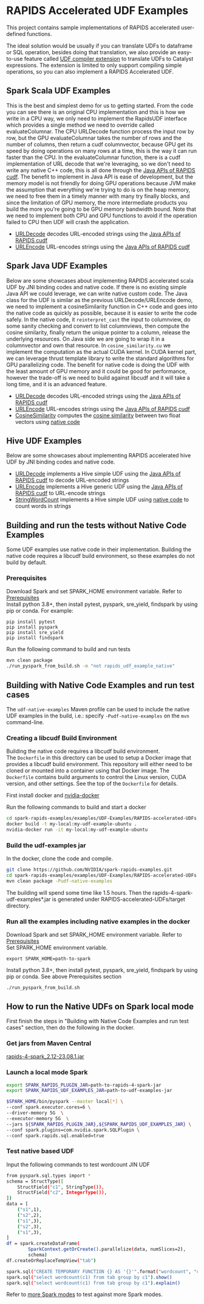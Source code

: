 # RAPIDS Accelerated UDF Examples
This project contains sample implementations of RAPIDS accelerated user-defined functions.

The ideal solution would be usually if you can translate UDFs to dataframe or SQL operation, besides doing that translation, 
we also provide an easy-to-use feature called [UDF compiler extension](https://nvidia.github.io/spark-rapids/docs/additional-functionality/udf-to-catalyst-expressions.html) 
to translate UDFs to Catalyst expressions. The extension is limited to only support compiling simple operations, so you can also implement
a RAPIDS Accelerated UDF.

## Spark Scala UDF Examples
This is the best and simplest demo for us to getting started. From the code you can see there is an original CPU implementation 
and this is how we write in a CPU way, we only need to implement the RapidsUDF interface which provides a single method we need to override called
evaluateColumnar. The CPU URLDecode function process the input row by row, but the GPU evaluateColumnar takes the number of rows and the number of 
columns, then return a cudf columnvector, because GPU get its speed by doing operations on many rows at a time, 
this is the way it can run faster than the CPU. In the evaluateColumnar function, there is a cudf implementation of URL decode 
that we're leveraging, so we don't need to write any native C++ code, this is all done through the [Java APIs of RAPIDS cudf](https://docs.rapids.ai/api/cudf-java/stable).
The benefit to implement in Java API is ease of development, but the memory model is not friendly for doing GPU operations
because JVM make the assumption that everything we're trying to do is on the heap memory, we need to free them in a timely manner with many try finally
blocks, and since the limitation of GPU memory, the more intermediate products you build the more you're going to be GPU memory bandwidth bound.
Note that we need to implement both CPU and GPU functions to avoid if the operation failed to CPU then UDF will crash the application.

- [URLDecode](src/main/scala/com/nvidia/spark/rapids/udf/scala/URLDecode.scala)
  decodes URL-encoded strings using the
  [Java APIs of RAPIDS cudf](https://docs.rapids.ai/api/cudf-java/stable)
- [URLEncode](src/main/scala/com/nvidia/spark/rapids/udf/scala/URLEncode.scala)
  URL-encodes strings using the
  [Java APIs of RAPIDS cudf](https://docs.rapids.ai/api/cudf-java/stable)

## Spark Java UDF Examples
Below are some showcases about implementing RAPIDS accelerated scala UDF by JNI binding codes and native code.
If there is no existing simple Java API we could leverage, we can write native custom code.
The Java class for the UDF is similar as the previous URLDecode/URLEncode demo, we need to implement a cosineSimilarity
function in C++ code and goes into the native code as quickly as possible, because it is easier to write the code
safely. In the native code, it `reinterpret_cast` the input to columnview, do some sanity checking and convert to list
columnviews, then compute the cosine similarity, finally return the unique pointer to a column, release the underlying resources.
On Java side we are going to wrap it in a columnvector and own that resource. In `cosine_similarity.cu` we implement
the computation as the actual CUDA kernel. In CUDA kernel part, we can leverage thrust template library to write the 
standard algorithms for GPU parallelizing code.
The benefit for native code is doing the UDF with the least amount of GPU memory and it could be good for performance,
however the trade-off is we need to build against libcudf and it will take a long time, and it is an advanced feature.

- [URLDecode](src/main/java/com/nvidia/spark/rapids/udf/java/URLDecode.java)
  decodes URL-encoded strings using the
  [Java APIs of RAPIDS cudf](https://docs.rapids.ai/api/cudf-java/stable)
- [URLEncode](src/main/java/com/nvidia/spark/rapids/udf/java/URLEncode.java)
  URL-encodes strings using the
  [Java APIs of RAPIDS cudf](https://docs.rapids.ai/api/cudf-java/stable)
- [CosineSimilarity](src/main/java/com/nvidia/spark/rapids/udf/java/CosineSimilarity.java)
  computes the [cosine similarity](https://en.wikipedia.org/wiki/Cosine_similarity)
  between two float vectors using [native code](src/main/cpp/src)

## Hive UDF Examples
Below are some showcases about implementing RAPIDS accelerated hive UDF by JNI binding codes and native code.

- [URLDecode](src/main/java/com/nvidia/spark/rapids/udf/hive/URLDecode.java)
  implements a Hive simple UDF using the
  [Java APIs of RAPIDS cudf](https://docs.rapids.ai/api/cudf-java/stable)
  to decode URL-encoded strings
- [URLEncode](src/main/java/com/nvidia/spark/rapids/udf/hive/URLEncode.java)
  implements a Hive generic UDF using the
  [Java APIs of RAPIDS cudf](https://docs.rapids.ai/api/cudf-java/stable)
  to URL-encode strings
- [StringWordCount](src/main/java/com/nvidia/spark/rapids/udf/hive/StringWordCount.java)
  implements a Hive simple UDF using
  [native code](src/main/cpp/src) to count words in strings

## Building and run the tests without Native Code Examples
Some UDF examples use native code in their implementation.
Building the native code requires a libcudf build environment, so these
examples do not build by default.

### Prerequisites
Download Spark and set SPARK_HOME environment variable.
Refer to [Prerequisites](../../../docs/get-started/xgboost-examples/on-prem-cluster/standalone-python.md#Prerequisites)  
Install python 3.8+, then install pytest, pyspark, sre_yield, findspark by using pip or conda.
For example:
```
pip install pytest
pip install pyspark
pip install sre_yield
pip install findspark
```

Run the following command to build and run tests
```bash
mvn clean package
./run_pyspark_from_build.sh -m "not rapids_udf_example_native"
```

## Building with Native Code Examples and run test cases
The `udf-native-examples` Maven profile
can be used to include the native UDF examples in the build, i.e.: specify
 `-Pudf-native-examples` on the `mvn` command-line.

### Creating a libcudf Build Environment
Building the native code requires a libcudf build environment.  
The `Dockerfile` in this directory can be used to setup a Docker image that
provides a libcudf build environment. This repository will either need to be
cloned or mounted into a container using that Docker image.
The `Dockerfile` contains build arguments to control the Linux version,
CUDA version, and other settings. See the top of the `Dockerfile` for details.

First install docker and [nvidia-docker](https://github.com/NVIDIA/nvidia-docker)

Run the following commands to build and start a docker
```bash
cd spark-rapids-examples/examples/UDF-Examples/RAPIDS-accelerated-UDFs
docker build -t my-local:my-udf-example-ubuntu .
nvidia-docker run -it my-local:my-udf-example-ubuntu
```

### Build the udf-examples jar
In the docker, clone the code and compile.
```bash
git clone https://github.com/NVIDIA/spark-rapids-examples.git
cd spark-rapids-examples/examples/UDF-Examples/RAPIDS-accelerated-UDFs
mvn clean package -Pudf-native-examples
```
The building will spend some time like 1.5 hours.
Then the rapids-4-spark-udf-examples*.jar is generated under RAPIDS-accelerated-UDFs/target directory.

### Run all the examples including native examples in the docker
Download Spark and set SPARK_HOME environment variable.
Refer to [Prerequisites](../../../docs/get-started/xgboost-examples/on-prem-cluster/standalone-python.md#Prerequisites)   
Set SPARK_HOME environment variable. 
```
export SPARK_HOME=path-to-spark
```
Install python 3.8+, then install pytest, pyspark, sre_yield, findspark by using pip or conda.
See above Prerequisites section
```
./run_pyspark_from_build.sh
```

## How to run the Native UDFs on Spark local mode
First finish the steps in "Building with Native Code Examples and run test cases" section, then do the following in the docker.

### Get jars from Maven Central
[rapids-4-spark_2.12-23.08.1.jar](https://repo1.maven.org/maven2/com/nvidia/rapids-4-spark_2.12/23.08.1/rapids-4-spark_2.12-23.08.1.jar)

### Launch a local mode Spark

```bash
export SPARK_RAPIDS_PLUGIN_JAR=path-to-rapids-4-spark-jar
export SPARK_RAPIDS_UDF_EXAMPLES_JAR=path-to-udf-examples-jar

$SPARK_HOME/bin/pyspark --master local[*] \
--conf spark.executor.cores=6 \
--driver-memory 5G  \
--executor-memory 5G  \
--jars ${SPARK_RAPIDS_PLUGIN_JAR},${SPARK_RAPIDS_UDF_EXAMPLES_JAR} \
--conf spark.plugins=com.nvidia.spark.SQLPlugin \
--conf spark.rapids.sql.enabled=true
```

### Test native based UDF

Input the following commands to test wordcount JIN UDF

```bash
from pyspark.sql.types import *
schema = StructType([
    StructField("c1", StringType()),
    StructField("c2", IntegerType()),
])
data = [
    ("s1",1),
    ("s2",2),
    ("s1",3),
    ("s2",3),
    ("s1",3),
]
df = spark.createDataFrame(
        SparkContext.getOrCreate().parallelize(data, numSlices=2),
        schema)
df.createOrReplaceTempView("tab")

spark.sql("CREATE TEMPORARY FUNCTION {} AS '{}'".format("wordcount", "com.nvidia.spark.rapids.udf.hive.StringWordCount"))
spark.sql("select wordcount(c1) from tab group by c1").show()
spark.sql("select wordcount(c1) from tab group by c1").explain()
```

Refer to [more Spark modes](../../../docs/get-started/xgboost-examples/on-prem-cluster) to test against more Spark modes.
